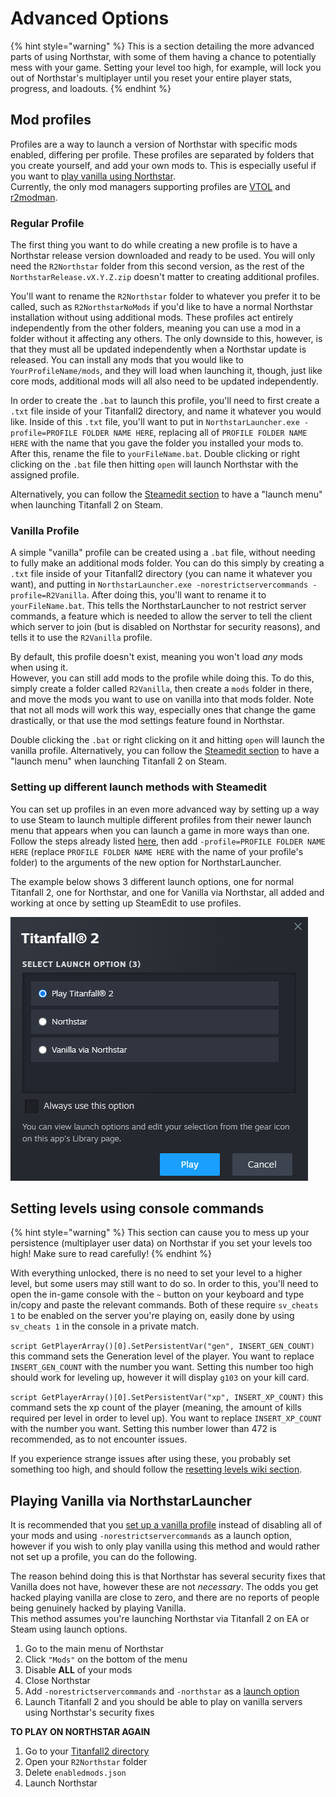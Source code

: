 # Advanced Options

{% hint style="warning" %}
This is a section detailing the more advanced parts of using Northstar, with some of them having a chance to potentially mess with your game. Setting your level too high, for example, will lock you out of Northstar's multiplayer until you reset your entire player stats, progress, and loadouts.
{% endhint %}

## Mod profiles <a href="#profiles" id="profiles"></a>

Profiles are a way to launch a version of Northstar with specific mods enabled, differing per profile. These profiles are separated by folders that you create yourself, and add your own mods to. This is especially useful if you want to [play vanilla using Northstar](advanced.md#vanilla-on-northstar).\
Currently, the only mod managers supporting profiles are [VTOL](https://github.com/BigSpice/VTOL) and [r2modman](https://thunderstore.io/package/ebkr/r2modman/).

### Regular Profile

The first thing you want to do while creating a new profile is to have a Northstar release version downloaded and ready to be used. You will only need the `R2Northstar` folder from this second version, as the rest of the `NorthstarRelease.vX.Y.Z.zip` doesn't matter to creating additional profiles.

You'll want to rename the `R2Northstar` folder to whatever you prefer it to be called, such as `R2NorthstarNoMods` if you'd like to have a normal Northstar installation without using additional mods. These profiles act entirely independently from the other folders, meaning you can use a mod in a folder without it affecting any others. The only downside to this, however, is that they must all be updated independently when a Northstar update is released. You can install any mods that you would like to `YourProfileName/mods`, and they will load when launching it, though, just like core mods, additional mods will all also need to be updated independently. 

In order to create the `.bat` to launch this profile, you'll need to first create a `.txt` file inside of your Titanfall2 directory, and name it whatever you would like. Inside of this `.txt` file, you'll want to put in `NorthstarLauncher.exe -profile=PROFILE FOLDER NAME HERE`, replacing all of `PROFILE FOLDER NAME HERE` with the name that you gave the folder you installed your mods to. After this, rename the file to `yourFileName.bat`. Double clicking or right clicking on the `.bat` file then hitting `open` will launch Northstar with the assigned profile.

Alternatively, you can follow the [Steamedit section](advanced.md#setting-up-different-launch-methods-with-steamedit) to have a "launch menu" when launching Titanfall 2 on Steam.

### Vanilla Profile

A simple "vanilla" profile can be created using a `.bat` file, without needing to fully make an additional mods folder. You can do this simply by creating a `.txt` file inside of your Titanfall2 directory (you can name it whatever you want), and putting in `NorthstarLauncher.exe -norestrictservercommands -profile=R2Vanilla`.
After doing this, you'll want to rename it to `yourFileName.bat`.
This tells the NorthstarLauncher to not restrict server commands, a feature which is needed to allow the server to tell the client which server to join (but is disabled on Northstar for security reasons), and tells it to use the `R2Vanilla` profile.

By default, this profile doesn't exist, meaning you won't load _any_ mods when using it.\
However, you can still add mods to the profile while doing this. To do this, simply create a folder called `R2Vanilla`, then create a `mods` folder in there, and move the mods you want to use on vanilla into that mods folder.
Note that not all mods will work this way, especially ones that change the game drastically, or that use the mod settings feature found in Northstar.

Double clicking the `.bat` or right clicking on it and hitting `open` will launch the vanilla profile. Alternatively, you can follow the [Steamedit section](advanced.md#setting-up-different-launch-methods-with-steamedit) to have a "launch menu" when launching Titanfall 2 on Steam.

### Setting up different launch methods with Steamedit

You can set up profiles in an even more advanced way by setting up a way to use Steam to launch multiple different profiles from their newer launch menu that appears when you can launch a game in more ways than one.
Follow the steps already listed [here](../installing-northstar/basic-setup.md#adding-alternate-launch-option-for-steam), then add `-profile=PROFILE FOLDER NAME HERE` (replace `PROFILE FOLDER NAME HERE` with the name of your profile's folder) to the arguments of the new option for NorthstarLauncher.

The example below shows 3 different launch options, one for normal Titanfall 2, one for Northstar, and one for Vanilla via Northstar, all added and working at once by setting up SteamEdit to use profiles.

![SteamEdit using Northstar Profiles](../images/steamedit-vanilla-profiles.png)

## Setting levels using console commands <a href="#set-level" id="set-level"></a>

{% hint style="warning" %}
This section can cause you to mess up your persistence (multiplayer user data) on Northstar if you set your levels too high! Make sure to read carefully!
{% endhint %}

With everything unlocked, there is no need to set your level to a higher level, but some users may still want to do so. In order to this, you'll need to open the in-game console with the `~` button on your keyboard and type in/copy and paste the relevant commands. Both of these require `sv_cheats 1` to be enabled on the server you're playing on, easily done by using `sv_cheats 1` in the console in a private match. 

`script GetPlayerArray()[0].SetPersistentVar("gen", INSERT_GEN_COUNT)` this command sets the Generation level of the player. You want to replace `INSERT_GEN_COUNT` with the number you want. Setting this number too high should work for leveling up, however it will display `g103` on your kill card.

`script GetPlayerArray()[0].SetPersistentVar("xp", INSERT_XP_COUNT)` this command sets the xp count of the player (meaning, the amount of kills required per level in order to level up). You want to replace `INSERT_XP_COUNT` with the number you want. Setting this number lower than 472 is recommended, as to not encounter issues.

If you experience strange issues after using these, you probably set something too high, and should follow the [resetting levels wiki section](../installing-northstar/troubleshooting.md#i-used-a-command-to-set-my-playergun-xp-level-and-i-set-it-too-high-so-now-my-game-crashes-when-trying-to-join-multiplayer).

## Playing Vanilla via NorthstarLauncher <a href="#vanilla-on-northstar" id="vanilla-on-northstar"></a>

It is recommended that you [set up a vanilla profile](advanced.md#profiles) instead of disabling all of your mods and using `-norestrictservercommands` as a launch option, however if you wish to only play vanilla using this method and would rather not set up a profile, you can do the following.

The reason behind doing this is that Northstar has several security fixes that Vanilla does not have, however these are not *necessary*. The odds you get hacked playing vanilla are close to zero, and there are no reports of people being genuinely hacked by playing Vanilla.\
This method assumes you're launching Northstar via Titanfall 2 on EA or Steam using launch options.

1. Go to the main menu of Northstar 
2. Click `"Mods"` on the bottom of the menu
3. Disable **ALL** of your mods
4. Close Northstar
5. Add `-norestrictservercommands` and `-northstar` as a [launch option](../installing-northstar/troubleshooting.md#launch-opts)
6. Launch Titanfall 2 and you should be able to play on vanilla servers using Northstar's security fixes

**TO PLAY ON NORTHSTAR AGAIN**

1. Go to your [Titanfall2 directory](../installing-northstar/troubleshooting.md#game-location)
2. Open your `R2Northstar` folder
3. Delete `enabledmods.json`
4. Launch Northstar
